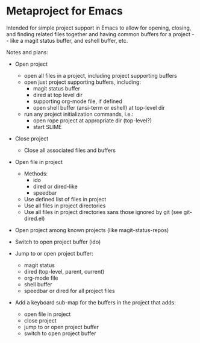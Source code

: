 Metaproject for Emacs
=====================

Intended for simple project support in Emacs to allow for opening,
closing, and finding related files together and having common buffers
for a project -- like a magit status buffer, and eshell buffer, etc.

Notes and plans:
- Open project
  - open all files in a project, including project supporting buffers
  - open just project supporting buffers, including:
    - magit status buffer
    - dired at top level dir
    - supporting org-mode file, if defined
    - open shell buffer (ansi-term or eshell) at top-level dir
  - run any project initialization commands, i.e.:
    - open rope project at appropriate dir (top-level?)
    - start SLIME

- Close project
  - Close all associated files and buffers

- Open file in project
  - Methods:
    - ido
    - dired or dired-like
    - speedbar
  - Use defined list of files in project
  - Use all files in project directories
  - Use all files in project directories sans those ignored by git
    (see git-dired.el)

- Open project among known projects (like magit-status-repos)

- Switch to open project buffer (ido)

- Jump to or open project buffer:
  - magit status
  - dired (top-level, parent, current)
  - org-mode file
  - shell buffer
  - speedbar or dired for all project files

- Add a keyboard sub-map for the buffers in the project that adds:
  - open file in project
  - close project
  - jump to or open project buffer
  - switch to open project buffer

